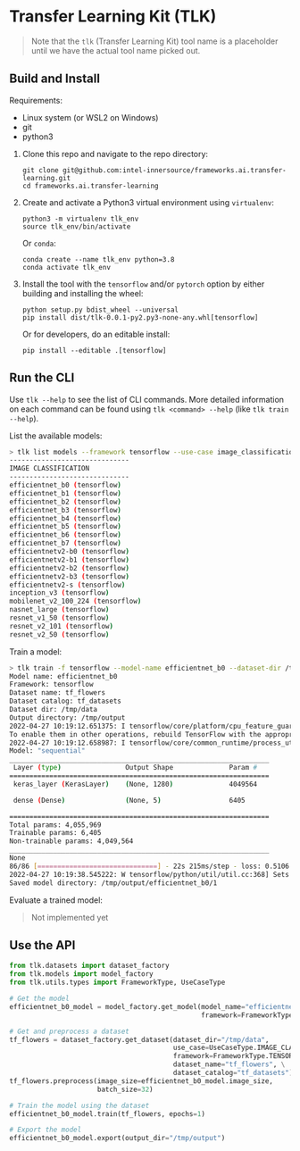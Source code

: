 # Transfer Learning Kit (TLK)

> Note that the `tlk` (Transfer Learning Kit) tool name is a placeholder until
> we have the actual tool name picked out.


## Build and Install

Requirements:
* Linux system (or WSL2 on Windows)
* git
* python3

1. Clone this repo and navigate to the repo directory:
   ```
   git clone git@github.com:intel-innersource/frameworks.ai.transfer-learning.git
   cd frameworks.ai.transfer-learning
   ```

1. Create and activate a Python3 virtual environment using `virtualenv`:
   ```
   python3 -m virtualenv tlk_env
   source tlk_env/bin/activate
   ```

   Or `conda`:
   ```
   conda create --name tlk_env python=3.8
   conda activate tlk_env
   ```

1. Install the tool with the `tensorflow` and/or `pytorch` option by either building
   and installing the wheel:
   ```
   python setup.py bdist_wheel --universal
   pip install dist/tlk-0.0.1-py2.py3-none-any.whl[tensorflow]
   ```
   Or for developers, do an editable install:
   ```
   pip install --editable .[tensorflow]
   ```

## Run the CLI

Use `tlk --help` to see the list of CLI commands. More detailed information on each
command can be found using `tlk <command> --help` (like `tlk train --help`).

List the available models:
```bash
> tlk list models --framework tensorflow --use-case image_classification
------------------------------
IMAGE CLASSIFICATION
------------------------------
efficientnet_b0 (tensorflow)
efficientnet_b1 (tensorflow)
efficientnet_b2 (tensorflow)
efficientnet_b3 (tensorflow)
efficientnet_b4 (tensorflow)
efficientnet_b5 (tensorflow)
efficientnet_b6 (tensorflow)
efficientnet_b7 (tensorflow)
efficientnetv2-b0 (tensorflow)
efficientnetv2-b1 (tensorflow)
efficientnetv2-b2 (tensorflow)
efficientnetv2-b3 (tensorflow)
efficientnetv2-s (tensorflow)
inception_v3 (tensorflow)
mobilenet_v2_100_224 (tensorflow)
nasnet_large (tensorflow)
resnet_v1_50 (tensorflow)
resnet_v2_101 (tensorflow)
resnet_v2_50 (tensorflow)
```

Train a model:
```bash
> tlk train -f tensorflow --model-name efficientnet_b0 --dataset-dir /tmp/data --output-dir /tmp/output --dataset-name tf_flowers --dataset-catalog tf_datasets
Model name: efficientnet_b0
Framework: tensorflow
Dataset name: tf_flowers
Dataset catalog: tf_datasets
Dataset dir: /tmp/data
Output directory: /tmp/output
2022-04-27 10:19:12.651375: I tensorflow/core/platform/cpu_feature_guard.cc:151] This TensorFlow binary is optimized with oneAPI Deep Neural Network Library (oneDNN) to use the following CPU instructions in performance-critical operations:  AVX2 AVX512F FMA
To enable them in other operations, rebuild TensorFlow with the appropriate compiler flags.
2022-04-27 10:19:12.658987: I tensorflow/core/common_runtime/process_util.cc:146] Creating new thread pool with default inter op setting:
Model: "sequential"
_________________________________________________________________
 Layer (type)                Output Shape              Param #
=================================================================
 keras_layer (KerasLayer)    (None, 1280)              4049564

 dense (Dense)               (None, 5)                 6405

=================================================================
Total params: 4,055,969
Trainable params: 6,405
Non-trainable params: 4,049,564
_________________________________________________________________
None
86/86 [==============================] - 22s 215ms/step - loss: 0.5106 - acc: 0.8438
2022-04-27 10:19:38.545222: W tensorflow/python/util/util.cc:368] Sets are not currently considered sequences, but this may change in the future, so consider avoiding using them.
Saved model directory: /tmp/output/efficientnet_b0/1
```

Evaluate a trained model:
> Not implemented yet

## Use the API

```python
from tlk.datasets import dataset_factory
from tlk.models import model_factory
from tlk.utils.types import FrameworkType, UseCaseType

# Get the model
efficientnet_b0_model = model_factory.get_model(model_name="efficientnet_b0", \
                                                framework=FrameworkType.TENSORFLOW)

# Get and preprocess a dataset
tf_flowers = dataset_factory.get_dataset(dataset_dir="/tmp/data",
                                         use_case=UseCaseType.IMAGE_CLASSIFICATION, \
                                         framework=FrameworkType.TENSORFLOW, \
                                         dataset_name="tf_flowers", \
                                         dataset_catalog="tf_datasets")
tf_flowers.preprocess(image_size=efficientnet_b0_model.image_size,
                      batch_size=32)

# Train the model using the dataset
efficientnet_b0_model.train(tf_flowers, epochs=1)

# Export the model
efficientnet_b0_model.export(output_dir="/tmp/output")
```
